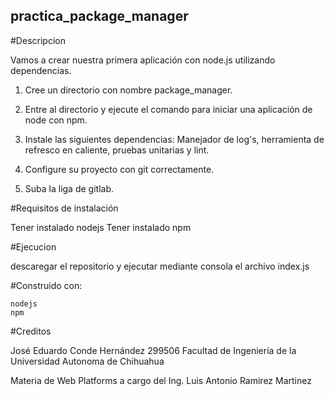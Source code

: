 ## practica_package_manager
#Descripcion

Vamos a crear nuestra primera aplicación con node.js utilizando dependencias.
  
  1) Cree un directorio con nombre package_manager.
  
  2) Entre al directorio y ejecute el comando para iniciar una aplicación de node con npm.
  
  3) Instale las siguientes dependencias: Manejador de log's, herramienta de refresco en caliente, pruebas unitarias y lint.
  
  4) Configure su proyecto con git correctamente.
  
  5) Suba la liga de gitlab.
     
#Requisitos de instalación

  Tener instalado nodejs
  Tener instalado npm

#Ejecucion

  descaregar el repositorio y ejecutar mediante consola el archivo index.js
  
#Construido con:

    nodejs
    npm

#Creditos

  José Eduardo Conde Hernández 299506 Facultad de Ingeniería de la Universidad Autonoma de Chihuahua
  
  Materia de Web Platforms a cargo del Ing. Luis Antonio Ramirez Martinez
